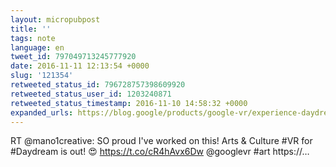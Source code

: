 ```yaml
---
layout: micropubpost
title: ''
tags: note
language: en
tweet_id: 797049713245777920
date: 2016-11-11 12:13:54 +0000
slug: '121354'
retweeted_status_id: 796728757398609920
retweeted_status_user_id: 1203240871
retweeted_status_timestamp: 2016-11-10 14:58:32 +0000
expanded_urls: https://blog.google/products/google-vr/experience-daydream-today/,https://blog.google/products/google-vr/experience-daydream-today/,https://twitter.com/mano1creative/status/796728757398609920/video/1
---
```

RT @mano1creative: SO proud I've worked on this! Arts &amp; Culture #VR for #Daydream is out! 😍 https://t.co/cR4hAvx6Dw @googlevr #art https://…

